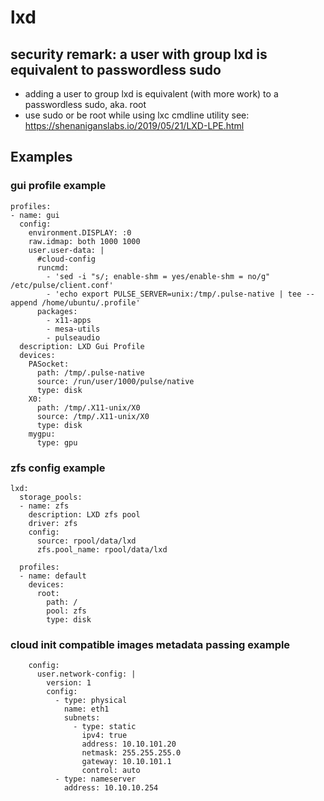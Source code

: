 # lxd

## security remark: a user with group lxd is equivalent to passwordless sudo

+ adding a user to group lxd is equivalent (with more work) to a passwordless sudo, aka. root
+ use sudo or be root while using lxc cmdline utility
see: https://shenaniganslabs.io/2019/05/21/LXD-LPE.html

## Examples

### gui profile example

```
profiles:
- name: gui
  config:
    environment.DISPLAY: :0
    raw.idmap: both 1000 1000
    user.user-data: |
      #cloud-config
      runcmd:
        - 'sed -i "s/; enable-shm = yes/enable-shm = no/g" /etc/pulse/client.conf'
        - 'echo export PULSE_SERVER=unix:/tmp/.pulse-native | tee --append /home/ubuntu/.profile'
      packages:
        - x11-apps
        - mesa-utils
        - pulseaudio
  description: LXD Gui Profile
  devices:
    PASocket:
      path: /tmp/.pulse-native
      source: /run/user/1000/pulse/native
      type: disk
    X0:
      path: /tmp/.X11-unix/X0
      source: /tmp/.X11-unix/X0
      type: disk
    mygpu:
      type: gpu
```

### zfs config example

```
lxd:
  storage_pools:
  - name: zfs
    description: LXD zfs pool
    driver: zfs
    config:
      source: rpool/data/lxd
      zfs.pool_name: rpool/data/lxd

  profiles:
  - name: default
    devices:
      root:
        path: /
        pool: zfs
        type: disk
```

### cloud init compatible images metadata passing example
```
    config:
      user.network-config: |
        version: 1
        config:
          - type: physical
            name: eth1
            subnets:
              - type: static
                ipv4: true
                address: 10.10.101.20
                netmask: 255.255.255.0
                gateway: 10.10.101.1
                control: auto
          - type: nameserver
            address: 10.10.10.254
```
